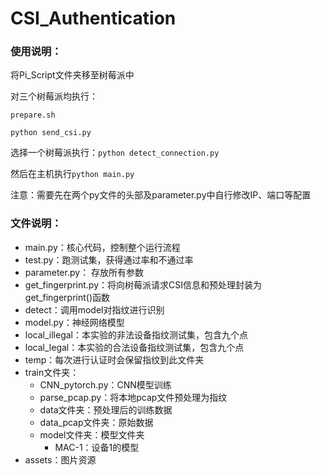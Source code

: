 # CSI_Authentication

### 使用说明：

将Pi_Script文件夹移至树莓派中

对三个树莓派均执行：

`prepare.sh`

`python send_csi.py`

选择一个树莓派执行：`python detect_connection.py`

然后在主机执行`python main.py`

注意：需要先在两个py文件的头部及parameter.py中自行修改IP、端口等配置

### 文件说明：

- main.py：核心代码，控制整个运行流程
- test.py：跑测试集，获得通过率和不通过率
- parameter.py： 存放所有参数
- get_fingerprint.py：将向树莓派请求CSI信息和预处理封装为get_fingerprint()函数
- detect：调用model对指纹进行识别
- model.py：神经网络模型
- local_illegal：本实验的非法设备指纹测试集，包含九个点
- local_legal：本实验的合法设备指纹测试集，包含九个点
- temp：每次进行认证时会保留指纹到此文件夹
- train文件夹：
  - CNN_pytorch.py：CNN模型训练
  - parse_pcap.py：将本地pcap文件预处理为指纹
  - data文件夹：预处理后的训练数据
  - data_pcap文件夹：原始数据
  - model文件夹：模型文件夹
    - MAC-1：设备1的模型
- assets：图片资源

